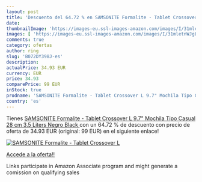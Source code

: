 ```yaml
---
layout: post
title: 'Descuento del 64.72 % en SAMSONITE Formalite - Tablet Crossover L'
date: 
thumbnailImage: 'https://images-eu.ssl-images-amazon.com/images/I/31mletnWJgL._SL200_.jpg'
images: [ 'https://images-eu.ssl-images-amazon.com/images/I/31mletnWJgL._SL200_.jpg' ]
comments: true
category: ofertas
author: ring
slug: 'B072DY398J-es'
description:
actualPrice: 34.93 EUR
currency: EUR
price: 34.93
comparePrice: 99 EUR
inStock: true
prodname: 'SAMSONITE Formalite - Tablet Crossover L 9.7" Mochila Tipo Casual  28 cm  3.5 Liters  Negro  Black '
country: 'es'
---
```


Tienes [SAMSONITE Formalite - Tablet Crossover L 9.7" Mochila Tipo Casual  28 cm  3.5 Liters  Negro  Black ](https://www.amazon.es/dp/B072DY398J/?tag=tolees-21) con un 64.72 % de descuento con precio de oferta de 34.93 EUR (original: 99 EUR) en el siguiente enlace!

[![SAMSONITE Formalite - Tablet Crossover L](https://images-eu.ssl-images-amazon.com/images/I/31mletnWJgL._SL200_.jpg)](https://www.amazon.es/dp/B072DY398J/?tag=tolees-21)

[Accede a la oferta!!](https://www.amazon.es/dp/B072DY398J/?tag=tolees-21)

Links participate in Amazon Associate program and might generate a comission on qualifying sales


